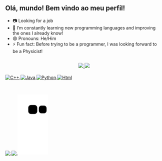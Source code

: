 ## Olá, mundo! Bem vindo ao meu perfil!


- 📷 Looking for a job
- 🌱 I’m constantly learning new programming languages and improving the ones I already know!
- 😄 Pronouns: He/Him
- ⚡ Fun fact: Before trying to be a programmer, I was looking forward to be a Physicist! 

##

<div align="center">
  <a href="https://github.com/viniciussalvarenga">
  <img src="https://github-readme-stats.vercel.app/api?username=viniciussalvarenga&theme=synthwave&show_icons=true&count_private=true&include_all_commits=true"> 
  <img height=180em src="https://github-readme-stats.vercel.app/api/top-langs/?username=viniciussalvarenga&langs_count=4&theme=synthwave">
</div>
	
<div style="display: inline_block"><br>
	<a href= "https://github.com/viniciussalvarenga">
	<img align= "center" alt="C++" height=30 width= 40 src=https://cdn.jsdelivr.net/gh/devicons/devicon/icons/cplusplus/cplusplus-plain.svg>
	<img align= "center" alt="Java" height=30 width= 40 src=https://cdn.jsdelivr.net/gh/devicons/devicon/icons/java/java-plain.svg >
	<img align= "center" alt="Python" height=30 width= 40 src=https://cdn.jsdelivr.net/gh/devicons/devicon/icons/python/python-plain.svg>
	<img align= "center" alt="Html" height=30 width= 40 src=https://cdn.jsdelivr.net/gh/devicons/devicon/icons/html5/html5-plain.svg>
	</a>
</div>

##

<div><br>
	<a href=https://api.whatsapp.com/send?phone=5511932093584 target="_blank">
	<img align= "center" src=https://img.shields.io/badge/WhatsApp-25D366?style=for-the-badge&logo=whatsapp&logoColor=white>
	</a>
	<a href= https://www.linkedin.com/in/vin%C3%ADcius-silva-alvarenga-4b09601b7 target="_blank">
	<img align= "center" src=https://img.shields.io/badge/LinkedIn-0077B5?style=for-the-badge&logo=linkedin&logoColor=white>
	</a>
	<img src=https://github.com/viniciussalvarenga/viniciussalvarenga/blob/output/github-contribution-grid-snake.svg>
</div>
